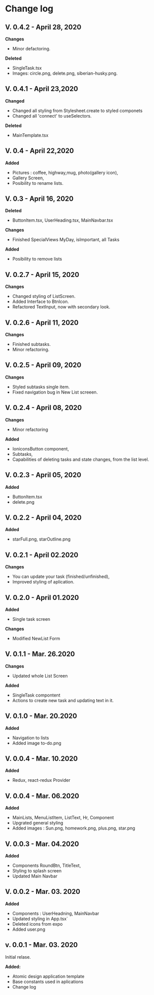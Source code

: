 # Change log

## V. 0.4.2 - April 28, 2020

**Changes**

-   Minor defactoring.

**Deleted**

-   SingleTask.tsx
-   Images: circle.png, delete.png, siberian-husky.png.

## V. 0.4.1 - April 23,2020

**Changed**

-   Changed all styling from Stylesheet.create to styled componets
-   Changed all 'connect' to useSelectors.

**Deleted**

-   MainTemplate.tsx

## V. 0.4 - April 22,2020

**Added**

-   Pictures : coffee, highway,mug, photo(gallery icon),
-   Gallery Screen,
-   Posibility to rename lists.

## V. 0.3 - April 16, 2020

**Deleted**

-   ButtonItem.tsx, UserHeading.tsx, MainNavbar.tsx

**Changes**

-   Finished SpecialViews MyDay, isImportant, all Tasks

**Added**

-   Posibility to remove lists

## V. 0.2.7 - April 15, 2020

**Changes**

-   Changed styling of ListScreen.
-   Added Interface to BtnIcon.
-   Refactored TextInput, now with secondary look.

## V. 0.2.6 - April 11, 2020

**Changes**

-   Finished subtasks.
-   Minor refactoring.

## V. 0.2.5 - April 09, 2020

**Changes**

-   Styled subtasks single item.
-   Fixed navigation bug in New List screeen.

## V. 0.2.4 - April 08, 2020

**Changes**

-   Minor refactoring

**Added**

-   IoniconsButton component,
-   Subtasks,
-   Capabilities of deleting tasks and state changes, from the list level.

## V. 0.2.3 - April 05, 2020

**Added**

-   ButtonItem.tsx
-   delete.png

## V. 0.2.2 - April 04, 2020

**Added**

-   starFull.png, starOutline.png

## V. 0.2.1 - April 02.2020

**Changes**

-   You can update your task (finished/unfinished),
-   Improved styling of aplication.

## V. 0.2.0 - April 01.2020

**Added**

-   Single task screen

**Changes**

-   Modified NewList Form

## V. 0.1.1 - Mar. 26.2020

**Changes**

-   Updated whole List Screen

**Added**

-   SingleTask compontent
-   Actions to create new task and updating text in it.

## V. 0.1.0 - Mar. 20.2020

**Added**

-   Navigation to lists
-   Added image to-do.png

## V. 0.0.4 - Mar. 10.2020

**Added**

-   Redux, react-redux Provider

## V. 0.0.4 - Mar. 06.2020

**Added**

-   MainLists, MenuListItem, ListText, Hr, Component
-   Upgrated general styling
-   Added images : Sun.png, homework.png, plus.png, star.png

## V. 0.0.3 - Mar. 04.2020

**Added**

-   Components RoundBtn, TitleText,
-   Styling to splash screen
-   Updated Main Navbar

## V. 0.0.2 - Mar. 03. 2020

**Added**

-   Components : UserHeadning, MainNavbar
-   Updated styling in App.tsx`
-   Deleted icons from expo
-   Added user.png

## v. 0.0.1 - Mar. 03. 2020

Initial relase.

**Added:**

-   Atomic design application template
-   Base constants used in aplications
-   Change log
